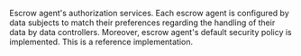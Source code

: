 Escrow agent's authorization services.
Each escrow agent is configured by data subjects to match
their preferences regarding the handling of their data by data controllers.
Moreover, escrow agent's default security policy is implemented.
This is a reference implementation.
